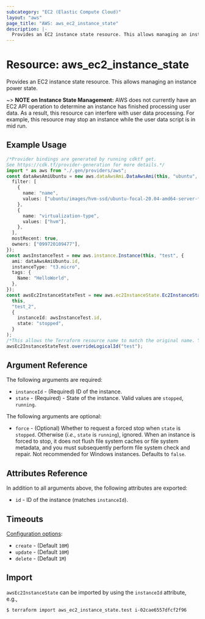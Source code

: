 ```yaml
---
subcategory: "EC2 (Elastic Compute Cloud)"
layout: "aws"
page_title: "AWS: aws_ec2_instance_state"
description: |-
  Provides an EC2 instance state resource. This allows managing an instance power state. 
---
```


# Resource: aws\_ec2\_instance\_state

Provides an EC2 instance state resource. This allows managing an instance power state.

\~> **NOTE on Instance State Management:** AWS does not currently have an EC2 API operation to determine an instance has finished processing user data. As a result, this resource can interfere with user data processing. For example, this resource may stop an instance while the user data script is in mid run.

## Example Usage

```typescript
/*Provider bindings are generated by running cdktf get.
See https://cdk.tf/provider-generation for more details.*/
import * as aws from "./.gen/providers/aws";
const dataAwsAmiUbuntu = new aws.dataAwsAmi.DataAwsAmi(this, "ubuntu", {
  filter: [
    {
      name: "name",
      values: ["ubuntu/images/hvm-ssd/ubuntu-focal-20.04-amd64-server-*"],
    },
    {
      name: "virtualization-type",
      values: ["hvm"],
    },
  ],
  mostRecent: true,
  owners: ["099720109477"],
});
const awsInstanceTest = new aws.instance.Instance(this, "test", {
  ami: dataAwsAmiUbuntu.id,
  instanceType: "t3.micro",
  tags: {
    Name: "HelloWorld",
  },
});
const awsEc2InstanceStateTest = new aws.ec2InstanceState.Ec2InstanceState(
  this,
  "test_2",
  {
    instanceId: awsInstanceTest.id,
    state: "stopped",
  }
);
/*This allows the Terraform resource name to match the original name. You can remove the call if you don't need them to match.*/
awsEc2InstanceStateTest.overrideLogicalId("test");

```

## Argument Reference

The following arguments are required:

* `instanceId` - (Required) ID of the instance.
* `state` - (Required) - State of the instance. Valid values are `stopped`, `running`.

The following arguments are optional:

* `force` - (Optional) Whether to request a forced stop when `state` is `stopped`. Otherwise (*i.e.*, `state` is `running`), ignored. When an instance is forced to stop, it does not flush file system caches or file system metadata, and you must subsequently perform file system check and repair. Not recommended for Windows instances. Defaults to `false`.

## Attributes Reference

In addition to all arguments above, the following attributes are exported:

* `id` - ID of the instance (matches `instanceId`).

## Timeouts

[Configuration options](https://developer.hashicorp.com/terraform/language/resources/syntax#operation-timeouts):

* `create` - (Default `10M`)
* `update` - (Default `10M`)
* `delete` - (Default `1M`)

## Import

`awsEc2InstanceState` can be imported by using the `instanceId` attribute, e.g.,

```console
$ terraform import aws_ec2_instance_state.test i-02cae6557dfcf2f96
```
